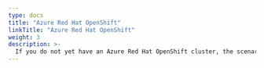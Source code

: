 ```yaml
---
type: docs
title: "Azure Red Hat OpenShift"
linkTitle: "Azure Red Hat OpenShift"
weight: 3
description: >-
  If you do not yet have an Azure Red Hat OpenShift cluster, the scenarios in this section will guide on creating an ARO cluster with Azure Arc-enabled data services integration in an automated fashion using ARM templates.
---
```

